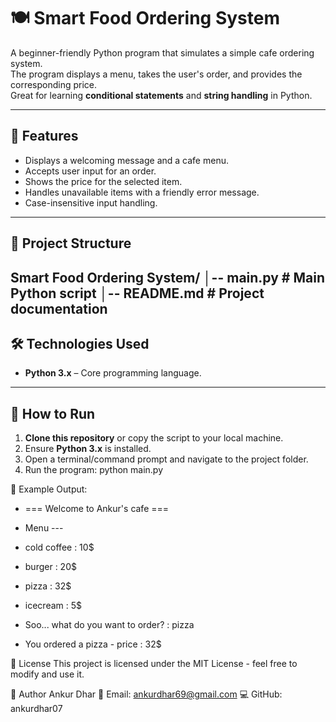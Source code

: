 # 🍽 Smart Food Ordering System

A beginner-friendly Python program that simulates a simple cafe ordering system.  
The program displays a menu, takes the user's order, and provides the corresponding price.  
Great for learning **conditional statements** and **string handling** in Python.

---

## 📜 Features

- Displays a welcoming message and a cafe menu.
- Accepts user input for an order.
- Shows the price for the selected item.
- Handles unavailable items with a friendly error message.
- Case-insensitive input handling.

---

## 📂 Project Structure

Smart Food Ordering System/
│-- main.py # Main Python script
│-- README.md # Project documentation
---

## 🛠 Technologies Used
- **Python 3.x** – Core programming language.

---

## 🚀 How to Run

1. **Clone this repository** or copy the script to your local machine.
2. Ensure **Python 3.x** is installed.
3. Open a terminal/command prompt and navigate to the project folder.
4. Run the program:
   python main.py

📝 Example Output:

- === Welcome to Ankur's cafe ===

- Menu ---

- cold coffee : 10$
- burger : 20$
- pizza : 32$
- icecream : 5$


- Soo... what do you want to order? : pizza
- You ordered a pizza - price : 32$


📄 License
This project is licensed under the MIT License - feel free to modify and use it.


👤 Author
Ankur Dhar
📧 Email: ankurdhar69@gmail.com
💻 GitHub: ankurdhar07
